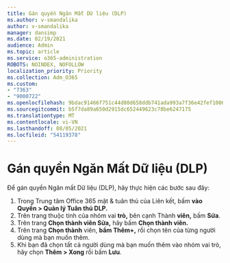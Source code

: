 ```yaml
---
title: Gán quyền Ngăn Mất Dữ liệu (DLP)
ms.author: v-smandalika
author: v-smandalika
manager: dansimp
ms.date: 02/19/2021
audience: Admin
ms.topic: article
ms.service: o365-administration
ROBOTS: NOINDEX, NOFOLLOW
localization_priority: Priority
ms.collection: Adm_O365
ms.custom:
- "7363"
- "9000722"
ms.openlocfilehash: 9bdac91466f751c44d80d658ddb741ada993a7f36e42fef10064c8a1dff9e662
ms.sourcegitcommit: b5f7da89a650d2915dc652449623c78be6247175
ms.translationtype: MT
ms.contentlocale: vi-VN
ms.lasthandoff: 08/05/2021
ms.locfileid: "54119378"
---
```

# <a name="assign-data-loss-prevention-dlp-permissions"></a>Gán quyền Ngăn Mất Dữ liệu (DLP)

Để gán quyền Ngăn mất Dữ liệu (DLP), hãy thực hiện các bước sau đây:

1. Trong Trung tâm Office 365 mật & tuân thủ của Liên kết, bấm **vào Quyền > Quản lý Tuân thủ DLP.**
2. Trên trang thuộc tính của nhóm vai **trò,** bên cạnh Thành **viên,** bấm **Sửa**.
3. Trên trang **Chọn thành viên Sửa,** hãy bấm **Chọn thành viên.**
4. Trên trang **Chọn thành** viên, **bấm Thêm+,** rồi chọn tên của từng người dùng mà bạn muốn thêm.
5. Khi bạn đã chọn tất cả người dùng mà bạn muốn thêm vào nhóm vai trò, hãy chọn **Thêm > Xong** rồi bấm **Lưu**.
